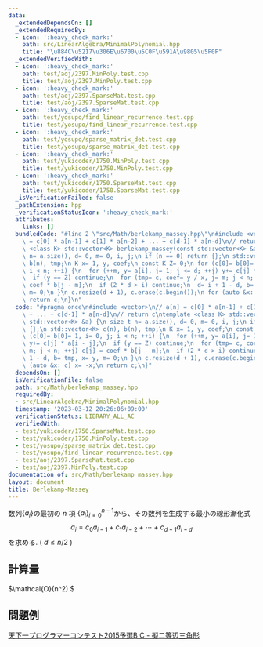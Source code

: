 ```yaml
---
data:
  _extendedDependsOn: []
  _extendedRequiredBy:
  - icon: ':heavy_check_mark:'
    path: src/LinearAlgebra/MinimalPolynomial.hpp
    title: "\u884C\u5217\u306E\u6700\u5C0F\u591A\u9805\u5F0F"
  _extendedVerifiedWith:
  - icon: ':heavy_check_mark:'
    path: test/aoj/2397.MinPoly.test.cpp
    title: test/aoj/2397.MinPoly.test.cpp
  - icon: ':heavy_check_mark:'
    path: test/aoj/2397.SparseMat.test.cpp
    title: test/aoj/2397.SparseMat.test.cpp
  - icon: ':heavy_check_mark:'
    path: test/yosupo/find_linear_recurrence.test.cpp
    title: test/yosupo/find_linear_recurrence.test.cpp
  - icon: ':heavy_check_mark:'
    path: test/yosupo/sparse_matrix_det.test.cpp
    title: test/yosupo/sparse_matrix_det.test.cpp
  - icon: ':heavy_check_mark:'
    path: test/yukicoder/1750.MinPoly.test.cpp
    title: test/yukicoder/1750.MinPoly.test.cpp
  - icon: ':heavy_check_mark:'
    path: test/yukicoder/1750.SparseMat.test.cpp
    title: test/yukicoder/1750.SparseMat.test.cpp
  _isVerificationFailed: false
  _pathExtension: hpp
  _verificationStatusIcon: ':heavy_check_mark:'
  attributes:
    links: []
  bundledCode: "#line 2 \"src/Math/berlekamp_massey.hpp\"\n#include <vector>\n// a[n]\
    \ = c[0] * a[n-1] + c[1] * a[n-2] + ... + c[d-1] * a[n-d]\n// return c\ntemplate\
    \ <class K> std::vector<K> berlekamp_massey(const std::vector<K> &a) {\n size_t\
    \ n= a.size(), d= 0, m= 0, i, j;\n if (n == 0) return {};\n std::vector<K> c(n),\
    \ b(n), tmp;\n K x= 1, y, coef;\n const K Z= 0;\n for (c[0]= b[0]= 1, i= 0, j;\
    \ i < n; ++i) {\n  for (++m, y= a[i], j= 1; j <= d; ++j) y+= c[j] * a[i - j];\n\
    \  if (y == Z) continue;\n  for (tmp= c, coef= y / x, j= m; j < n; ++j) c[j]-=\
    \ coef * b[j - m];\n  if (2 * d > i) continue;\n  d= i + 1 - d, b= tmp, x= y,\
    \ m= 0;\n }\n c.resize(d + 1), c.erase(c.begin());\n for (auto &x: c) x= -x;\n\
    \ return c;\n}\n"
  code: "#pragma once\n#include <vector>\n// a[n] = c[0] * a[n-1] + c[1] * a[n-2]\
    \ + ... + c[d-1] * a[n-d]\n// return c\ntemplate <class K> std::vector<K> berlekamp_massey(const\
    \ std::vector<K> &a) {\n size_t n= a.size(), d= 0, m= 0, i, j;\n if (n == 0) return\
    \ {};\n std::vector<K> c(n), b(n), tmp;\n K x= 1, y, coef;\n const K Z= 0;\n for\
    \ (c[0]= b[0]= 1, i= 0, j; i < n; ++i) {\n  for (++m, y= a[i], j= 1; j <= d; ++j)\
    \ y+= c[j] * a[i - j];\n  if (y == Z) continue;\n  for (tmp= c, coef= y / x, j=\
    \ m; j < n; ++j) c[j]-= coef * b[j - m];\n  if (2 * d > i) continue;\n  d= i +\
    \ 1 - d, b= tmp, x= y, m= 0;\n }\n c.resize(d + 1), c.erase(c.begin());\n for\
    \ (auto &x: c) x= -x;\n return c;\n}"
  dependsOn: []
  isVerificationFile: false
  path: src/Math/berlekamp_massey.hpp
  requiredBy:
  - src/LinearAlgebra/MinimalPolynomial.hpp
  timestamp: '2023-03-12 20:26:06+09:00'
  verificationStatus: LIBRARY_ALL_AC
  verifiedWith:
  - test/yukicoder/1750.SparseMat.test.cpp
  - test/yukicoder/1750.MinPoly.test.cpp
  - test/yosupo/sparse_matrix_det.test.cpp
  - test/yosupo/find_linear_recurrence.test.cpp
  - test/aoj/2397.SparseMat.test.cpp
  - test/aoj/2397.MinPoly.test.cpp
documentation_of: src/Math/berlekamp_massey.hpp
layout: document
title: Berlekamp-Massey
---
```

数列$\lbrace a_i\rbrace$の最初の $n$ 項 $\lbrace a_i\rbrace_{i=0}^{n-1}$から、その数列を生成する最小の線形漸化式
$$
a_i = c_0 a_{i-1} + c_1 a_{i-2} + \cdots + c_{d-1}a_{i-d}
$$
を求める. ( $d\le n/2$ )

## 計算量
 $\mathcal{O}(n^2) $

## 問題例
[天下一プログラマーコンテスト2015予選B C - 擬二等辺三角形](https://atcoder.jp/contests/tenka1-2015-qualb/tasks/tenka1_2015_qualB_c)